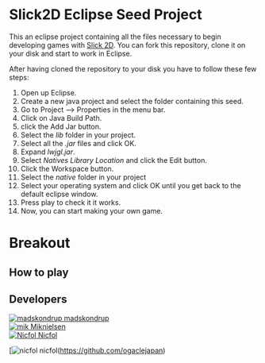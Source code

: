 # Slick2D Eclipse Seed Project
This an eclipse project containing all the files necessary to begin developing games with [Slick 2D](http://slick.ninjacave.com/). You can fork this repository, clone it on your disk and start to work in Eclipse.

After having cloned the repository to your disk you have to follow these few steps:

1. Open up Eclipse.
2. Create a new java project and select the folder containing this seed.
2. Go to Project --> Properties in the menu bar.
3. Click on Java Build Path.
4. click the Add Jar button.
5. Select the *lib* folder in your project.
6. Select all the *.jar* files and click OK.
7. Expand *lwjgl.jar*.
8. Select *Natives Library Location* and click the Edit button.
9. Click the Workspace button.
10. Select the *native* folder in your project
11. Select your operating system and click OK until you get back to the default eclipse window.
12. Press play to check it it works.
13. Now, you can start making your own game.


# Breakout

## How to play

## Developers

[![madskondrup](http://avatars0.githubusercontent.com/u/9328133?v=3&s=32) madskondrup](https://github.com/madskondrup)  
[![mik](http://avatars0.githubusercontent.com/u/11420498?v=3&s=60) Miknielsen](https://github.com/Miknielsen)  
[![Nicfol](http://avatars0.githubusercontent.com/u/11005695?v=3&s=460) Nicfol](https://github.com/Nicfol)  

[![nicfol](https://avatars0.githubusercontent.com/u/11005695?v=3&s=32) nicfol(https://github.com/ogaclejapan)

##
